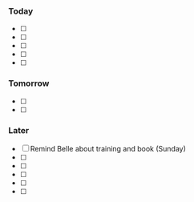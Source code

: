 ### Today

- [ ]
- [ ]
- [ ]
- [ ]
- [ ]

### Tomorrow

- [ ]
- [ ]

### Later

- [ ] Remind Belle about training and book (Sunday)
- [ ]
- [ ]
- [ ]
- [ ]
- [ ]
